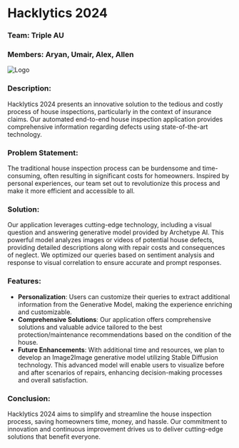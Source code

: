 # Hacklytics 2024

### Team: Triple AU

### Members: Aryan, Umair, Alex, Allen

![Logo](/Users/rolex/damagedetective/damagedetective/src/logo.png)

### Description:

Hacklytics 2024 presents an innovative solution to the tedious and costly process of house inspections, particularly in the context of insurance claims. Our automated end-to-end house inspection application provides comprehensive information regarding defects using state-of-the-art technology.

### Problem Statement:

The traditional house inspection process can be burdensome and time-consuming, often resulting in significant costs for homeowners. Inspired by personal experiences, our team set out to revolutionize this process and make it more efficient and accessible to all.

### Solution:

Our application leverages cutting-edge technology, including a visual question and answering generative model provided by Archetype AI. This powerful model analyzes images or videos of potential house defects, providing detailed descriptions along with repair costs and consequences of neglect. We optimized our queries based on sentiment analysis and response to visual correlation to ensure accurate and prompt responses.

### Features:

- **Personalization**: Users can customize their queries to extract additional information from the Generative Model, making the experience enriching and customizable.
- **Comprehensive Solutions**: Our application offers comprehensive solutions and valuable advice tailored to the best protection/maintenance recommendations based on the condition of the house.
- **Future Enhancements**: With additional time and resources, we plan to develop an Image2Image generative model utilizing Stable Diffusion technology. This advanced model will enable users to visualize before and after scenarios of repairs, enhancing decision-making processes and overall satisfaction.

### Conclusion:

Hacklytics 2024 aims to simplify and streamline the house inspection process, saving homeowners time, money, and hassle. Our commitment to innovation and continuous improvement drives us to deliver cutting-edge solutions that benefit everyone.
